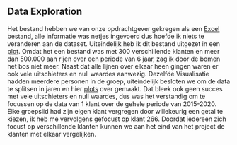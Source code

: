 ## Data Exploration


Het bestand hebben we van onze opdrachtgever gekregen als een [Excel]() bestand, alle informatie was netjes ingevoerd dus hoefde ik niets te veranderen aan de dataset.
Uiteindelijk heb ik dit bestand uitgezet in een [plot](). Omdat het een bestand was met 300 verschillende klanten en meer dan 500.000 aan rijen over een periode van 6 jaar, zag ik  door de bomen het bos niet meer. Naast dat alle lijnen over elkaar heen gingen waren er ook vele uitschieters en null waardes aanwezig. Dezelfde Visualisatie hadden meerdere personen in de groep, uiteindelijk besloten we om de data te splitsen in jaren en hier [plots]() over gemaakt. Dat bleek ook geen succes met vele uitschieters en null waardes, dus was het verstandig om te focussen op de data van 1 klant over de gehele periode van 2015-2020. Elke groepslid had zijn eigen klant vergregen door willekeurig een getal te kiezen, ik heb me vervolgens gefocust op klant 266. Doordat iedereen zich focust op verschillende klanten kunnen we aan het eind van het project de klanten met elkaar vergelijken.
